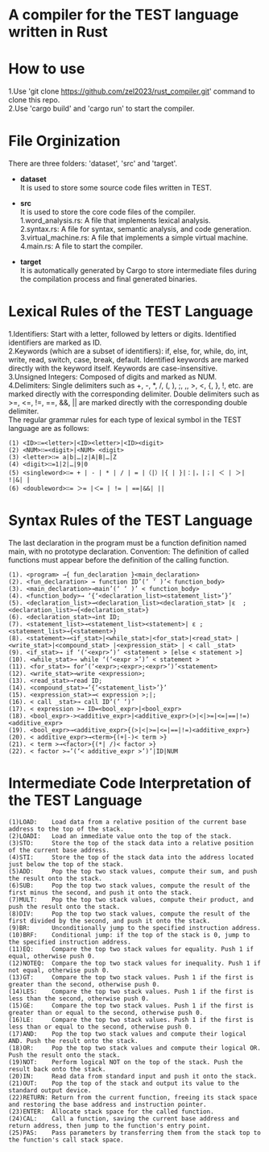 # A compiler for the TEST language written in Rust

# How to use
  1.Use 'git clone https://github.com/zel2023/rust_compiler.git' command to clone this repo.  
  2.Use 'cargo build' and 'cargo run' to  start the compiler.

# File Orginization  
  There are three folders: 'dataset', 'src' and 'target'.

  * **dataset**  
  It is used to store some source code files written in TEST.

  * **src**  
  It is used to store the core code files of the compiler.  
  1.word_analysis.rs: A file that implements lexical analysis.  
  2.syntax.rs: A file for syntax, semantic analysis, and code generation.  
  3.virtual_machine.rs: A file that implements a simple virtual machine.  
  4.main.rs: A file to start the compiler.  

  * **target**  
  It is automatically generated by Cargo to store intermediate files during the compilation process and final generated binaries.

# Lexical Rules of the TEST Language  
1.Identifiers: Start with a letter, followed by letters or digits. Identified identifiers are marked as ID.  
2.Keywords (which are a subset of identifiers): if, else, for, while, do, int, write, read, switch, case, break, default. Identified keywords are marked directly with the keyword itself. Keywords are case-insensitive.  
3.Unsigned Integers: Composed of digits and marked as NUM.  
4.Delimiters: Single delimiters such as +, -, *, /, (, ), ;, ,, >, <, {, }, !, etc. are marked directly with the corresponding delimiter. Double delimiters such as >=, <=, !=, ==, &&, || are marked directly with the corresponding double delimiter.  
The regular grammar rules for each type of lexical symbol in the TEST language are as follows:  

```
(1) <ID>∷=<letter>|<ID><letter>|<ID><digit>
(2) <NUM>∷=<digit>|<NUM> <digit>
(3) <letter>∷= a|b|…|z|A|B|…|Z
(4) <digit>∷=1|2|…|9|0
(5) <singleword>∷= + | - | * | / | = |（|）|{ | }|：|，|；| ＜ | ＞| !|&| |
(6) <doubleword>∷= ＞= |＜= | != | ==|&&| ||
```

# Syntax Rules of the TEST Language  
The last declaration in the program must be a function definition named main, with no prototype declaration. Convention: The definition of called functions must appear before the definition of the calling function.  
```
(1). <program> →{ fun_declaration }<main_declaration> 
(2). <fun_declaration> → function ID’(‘ ‘ )’< function_body> 
(3). <main_declaration>→main’(‘ ‘ )’ < function_body> 
(4). <function_body>→ ‘{‘<declaration_list><statement_list>’}’ 
(5). <declaration_list>→<declaration_list><declaration_stat> |ε  ; <declaration_list>→{<declaration_stat>} 
(6). <declaration_stat>→int ID; 
(7). <statement_list>→<statement_list><statement>| ε ;  <statement_list>→{<statement>} 
(8). <statement>→<if_stat>|<while_stat>|<for_stat>|<read_stat> |<write_stat>|<compound_stat> |<expression_stat> | < call _stat> 
(9). <if_stat>→ if ‘(‘<expr>’)’ <statement > [else < statement >] 
(10). <while_stat>→ while ‘(‘<expr >’)’ < statement > 
(11). <for_stat>→ for’(‘<expr>;<expr>;<expr>’)’<statement>
(12). <write_stat>→write <expression>; 
(13). <read_stat>→read ID; 
(14). <compound_stat>→’{‘<statement_list>’}’ 
(15). <expression_stat>→< expression >;|; 
(16). < call _stat>→ call ID‘(’ ‘)’ 
(17). < expression >→ ID=<bool_expr>|<bool_expr> 
(18). <bool_expr>-><additive_expr>|<additive_expr>(>|<|>=|<=|==|!=)<additive_expr> 
(19). <bool_expr>→<additive_expr>{(>|<|>=|<=|==|!=)<additive_expr>} 
(20). < additive_expr>→<term>{(+|-)< term >} 
(21). < term >→<factor>{(*| /)< factor >} 
(22). < factor >→’(‘< additive_expr >’)’|ID|NUM 

```

# Intermediate Code Interpretation of the TEST Language
```
(1)LOAD:    Load data from a relative position of the current base address to the top of the stack.  
(2)LOADI:   Load an immediate value onto the top of the stack.  
(3)STO:     Store the top of the stack data into a relative position of the current base address.  
(4)STI:     Store the top of the stack data into the address located just below the top of the stack.  
(5)ADD:     Pop the top two stack values, compute their sum, and push the result onto the stack.  
(6)SUB:     Pop the top two stack values, compute the result of the first minus the second, and push it onto the stack.  
(7)MULT:    Pop the top two stack values, compute their product, and push the result onto the stack.  
(8)DIV:     Pop the top two stack values, compute the result of the first divided by the second, and push it onto the stack.  
(9)BR:      Unconditionally jump to the specified instruction address.  
(10)BRF:    Conditional jump: if the top of the stack is 0, jump to the specified instruction address.  
(11)EQ:     Compare the top two stack values for equality. Push 1 if equal, otherwise push 0.  
(12)NOTEQ:  Compare the top two stack values for inequality. Push 1 if not equal, otherwise push 0.  
(13)GT:     Compare the top two stack values. Push 1 if the first is greater than the second, otherwise push 0.  
(14)LES:    Compare the top two stack values. Push 1 if the first is less than the second, otherwise push 0.  
(15)GE:     Compare the top two stack values. Push 1 if the first is greater than or equal to the second, otherwise push 0.  
(16)LE:     Compare the top two stack values. Push 1 if the first is less than or equal to the second, otherwise push 0.  
(17)AND:    Pop the top two stack values and compute their logical AND. Push the result onto the stack.  
(18)OR:     Pop the top two stack values and compute their logical OR. Push the result onto the stack.  
(19)NOT:    Perform logical NOT on the top of the stack. Push the result back onto the stack.  
(20)IN:     Read data from standard input and push it onto the stack.  
(21)OUT:    Pop the top of the stack and output its value to the standard output device.  
(22)RETURN: Return from the current function, freeing its stack space and restoring the base address and instruction pointer.  
(23)ENTER:  Allocate stack space for the called function.  
(24)CAL:    Call a function, saving the current base address and return address, then jump to the function's entry point.  
(25)PAS:    Pass parameters by transferring them from the stack top to the function's call stack space.  
```






